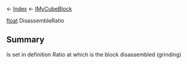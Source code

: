 ← [Index](Api-Index) ← [IMyCubeBlock](VRage.Game.ModAPI.Ingame.IMyCubeBlock)

[float](System.Single) DisassembleRatio

## Summary

Is set in definition Ratio at which is the block disassembled (grinding)

